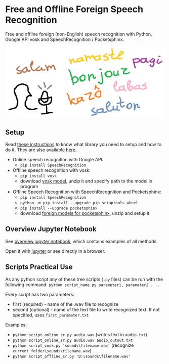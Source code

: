 # Free and Offline Foreign Speech Recognition

Free and offline foreign (non-English) speech recognition with Python, Google API vosk and SpeechRecognition / Pocketsphinx.

![preview.jpg](./img/preview.jpg)

## Setup

Read [these instructions](https://medium.com/@andimid/offline-foreign-speech-recognition-32d8d63de2dc) to know what library you need to setup and how to do it. They are also available [here](https://gitlab.com/Winston-90/foreign_speech_recognition/-/blob/main/tutorial.md).

- Online speech recognition with Google API:
  - `pip install SpeechRecognition`
- Offline speech recognition with vosk:
  - `pip install vosk`
  - download [vosk model](https://alphacephei.com/vosk/models), unzip it and specify path to the model in program
- Offline Speech Recognition with SpeechRecognition and Pocketsphinx:
  - `pip install SpeechRecognition`
  - `python -m pip install --upgrade pip setuptools wheel`
  - `pip install --upgrade pocketsphinx`
  - download [foreign models for pocketsphinx](https://sourceforge.net/projects/cmusphinx/files/Acoustic%20and%20Language%20Models/), unzip and setup it

## Overview Jupyter Notebook

See [overview jupyter notebook](https://gitlab.com/Winston-90/foreign_speech_recognition/-/blob/main/speech_recognition_python.ipynb), which contains examples of all methods.

Open it with [jupyter](https://jupyter.org/) or see directly in a browser.

## Scripts Practical Use 

As any python script any of these tree scripts (`.py` files) can be run with the following command: `python script_name.py parameter1, parameter2 ...`.

Every script has two parameters:
- first (required) - name of the .wav file to recognize
- second (optional) - name of the text file to write recognized text. If not specified, uses `first_parameter.txt`

Examples:
- `python script_online_sr.py audio.wav` (writes text in `audio.txt`)
- `python script_online_sr.py audio.wav audio_outout.txt`
- `python script_vosk.py 'sounds\filename.wav'` (recognize `current_folder\sounds\filename.wav`)
- `python script_offline_sr.py 'D:\sounds\filename.wav'`

